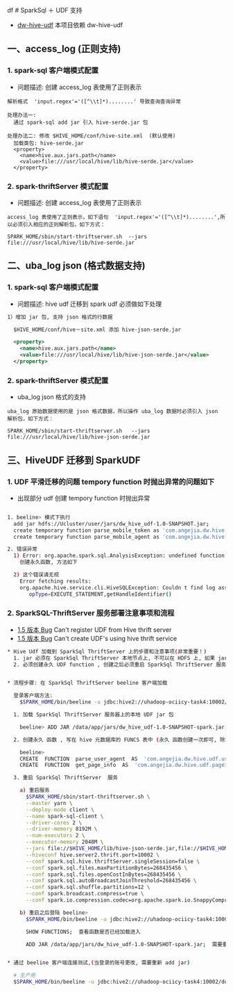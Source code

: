 df # SparkSql ＋ UDF 支持

- [dw-hive-udf](project/dw-hive-udf) 本项目依赖 dw-hive-udf

## 一、access_log (正则支持)

### 1. spark-sql 客户端模式配置

- 问题描述: 创建 access_log 表使用了正则表示

```
解析格式  'input.regex'='([^\\t]*)........' 导致查询查询异常

处理办法一:
  通过 spark-sql add jar 引入 hive-serde.jar 包

处理办法二: 修改 $HIVE_HOME/conf/hive-site.xml  (默认使用)
  加载类包: hive-serde.jar
  <property>
    <name>hive.aux.jars.path</name>
    <value>file:///usr/local/hive/lib/hive-serde.jar</value>
  </property>
```

### 2. spark-thriftServer 模式配置

- 问题描述: 创建 access_log 表使用了正则表示

```
access_log 表使用了正则表示，如下语句  'input.regex'='([^\\t]*)........',所以必须引入相应的正则解析包，如下方式：

SPARK_HOME/sbin/start-thriftserver.sh  --jars file:///usr/local/hive/lib/hive-serde.jar

```


## 二、uba_log json (格式数据支持)

### 1. spark-sql 客户端模式配置

- 问题描述: hive udf 迁移到 spark udf 必须做如下处理

``` xml
1）增加 jar 包, 支持 json 格式的行数据

  $HIVE_HOME/conf/hive－site.xml 添加 hive-json-serde.jar

  <property>
    <name>hive.aux.jars.path</name>
    <value>file:///usr/local/hive/lib/hive-json-serde.jar</value>
  </property>
```


### 2. spark-thriftServer 模式配置

-  uba_log json 格式的支持

```
uba_log 原始数据使用的是 json 格式数据，所以操作 uba_log 数据时必须引入 json 解析包，如下方式：

SPARK_HOME/sbin/start-thriftserver.sh   --jars file:///usr/local/hive/lib/hive-json-serde.jar
```


## 三、HiveUDF 迁移到 SparkUDF

### 1. UDF 平滑迁移的问题 tempory function 时抛出异常的问题如下

- 出现部分 udf 创建 tempory function 时抛出异常

``` sh

1. beeline> 模式下执行
  add jar hdfs://Ucluster/user/jars/dw_hive_udf-1.0-SNAPSHOT.jar;
  create temporary function parse_mobile_token as 'com.angejia.dw.hive.udf.parse.ParseMobileToken';
  create temporary function parse_mobile_agent as 'com.angejia.dw.hive.udf.parse.ParseMobileAgent';

2. 错误异常  
  1) Error: org.apache.spark.sql.AnalysisException: undefined function get_page_info; line 6 pos 26 (state=,code=0)
    创建永久函数, 方法如下

  2) 这个错误请无视
    Error fetching results:
    org.apache.hive.service.cli.HiveSQLException: Couldn t find log associated with operation handle: OperationHandle    
       opType=EXECUTE_STATEMENT,getHandleIdentifier()

```


### 2. SparkSQL-ThriftServer 服务部署注意事项和流程

- [1.5 版本 Bug](https://issues.apache.org/jira/browse/SPARK-12051) Can't register UDF from Hive thrift server
- [1.5 版本 Bug](https://issues.apache.org/jira/browse/SPARK-11191) Can't create UDF's using hive thrift service

``` sh
* Hive Udf 加载到 SparkSql ThriftServer 上的步骤和注意事项(非常重要！)
  1. jar 必须在 SparkSql ThriftServer 本地节点上, 不可以在 HDFS 上, 如果 jar 有依赖, 必须把依赖打入这个 jar 中
  2. 必须创建永久 UDF function , 创建之后必须重启 SparkSql ThriftServer 服务


* 流程步骤: 在 SparkSql ThriftServer beeline 客户端加载

  登录客户端方法:
    $SPARK_HOME/bin/beeline -u jdbc:hive2://uhadoop-ociicy-task4:10002/default -nhadoop -phadoop

  1. 加载 SparkSql ThriftServer 服务器上的本地 UDF jar 包

    beeline> ADD JAR /data/app/jars/dw_hive_udf-1.0-SNAPSHOT-spark.jar;    必须加载全部打包后的 jar

  2. 创建永久 函数 , 写在 hive 元数据库的 FUNCS 表中 (永久 函数创建一次即可, 除非函数加载的类路径发生变化)

    beeline>
    CREATE  FUNCTION  parse_user_agent  AS  'com.angejia.dw.hive.udf.useragent.ParseUserAgent';
    CREATE  FUNCTION  get_page_info  AS  'com.angejia.dw.hive.udf.pageinfo.CalculatePageInfo';

  3. 重启 SparkSql ThriftServer  服务

    a) 重启服务
      $SPARK_HOME/sbin/start-thriftserver.sh \
      --master yarn \
      --deploy-mode client \
      --name spark-sql-client \
      --driver-cores 2 \
      --driver-memory 8192M \
      --num-executors 2 \
      --executor-memory 2048M \
      --jars file://$HIVE_HOME/lib/hive-json-serde.jar,file://$HIVE_HOME/lib/hive-contrib.jar,file://$HIVE_HOME/lib/hive-serde.jar \
      --hiveconf hive.server2.thrift.port=10002 \
      --conf spark.sql.hive.thriftServer.singleSession=false \
      --conf spark.sql.files.maxPartitionBytes=268435456 \
      --conf spark.sql.files.openCostInBytes=268435456 \
      --conf spark.sql.autoBroadcastJoinThreshold=268435456 \
      --conf spark.sql.shuffle.partitions=12 \
      --conf spark.broadcast.compress=true \
      --conf spark.io.compression.codec=org.apache.spark.io.SnappyCompressionCodec  &  

    b) 重启之后登陆 beeline>
      $SPARK_HOME/bin/beeline -u jdbc:hive2://uhadoop-ociicy-task4:10002/default -nhadoop -phadoop

      SHOW FUNCTIONS;  查看函数是否已经加载进入

      ADD JAR /data/app/jars/dw_hive_udf-1.0-SNAPSHOT-spark.jar;  需要重新 add jar, 即可生效, 每次修改 jar 包, 需要重启服务


* 通过 beeline 客户端连接测试,(当登录的账号更改, 需要重新 add jar)

  # 生产用
  $SPARK_HOME/bin/beeline -u jdbc:hive2://uhadoop-ociicy-task4:10002/default -nhadoop -phadoop


```
